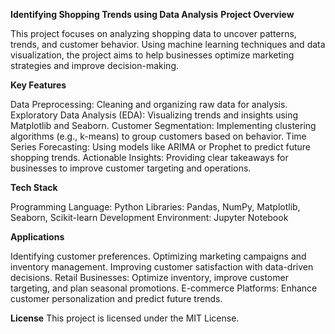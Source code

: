 **Identifying Shopping Trends using Data Analysis**
**Project Overview**

This project focuses on analyzing shopping data to uncover patterns, trends, and customer behavior. Using machine learning techniques and data visualization, the project aims to help businesses optimize marketing strategies and improve decision-making.

**Key Features**

Data Preprocessing: Cleaning and organizing raw data for analysis.
Exploratory Data Analysis (EDA): Visualizing trends and insights using Matplotlib and Seaborn.
Customer Segmentation: Implementing clustering algorithms (e.g., k-means) to group customers based on behavior.
Time Series Forecasting: Using models like ARIMA or Prophet to predict future shopping trends.
Actionable Insights: Providing clear takeaways for businesses to improve customer targeting and operations.

**Tech Stack**

Programming Language: Python
Libraries: Pandas, NumPy, Matplotlib, Seaborn, Scikit-learn
Development Environment: Jupyter Notebook

**Applications**

Identifying customer preferences.
Optimizing marketing campaigns and inventory management.
Improving customer satisfaction with data-driven decisions.
Retail Businesses: Optimize inventory, improve customer targeting, and plan seasonal promotions.
E-commerce Platforms: Enhance customer personalization and predict future trends.

**License**
This project is licensed under the MIT License.

